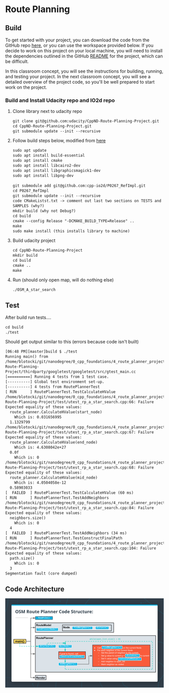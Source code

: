 
# Route Planning

## Build
To get started with your project, you can download the code from the GitHub repo [here](https://github.com/udacity/CppND-Route-Planning-Project), or you can use the workspace provided below. If you decide to work on this project on your local machine, you will need to install the dependencies outlined in the GitHub [README](https://github.com/udacity/CppND-Route-Planning-Project/blob/master/README.md) for the project, which can be difficult.

In this classroom concept, you will see the instructions for building, running, and testing your project. In the next classroom concept, you will see a detailed overview of the project code, so you'll be well prepared to start work on the project.

### Build and Install Udacity repo and IO2d repo
1. Clone library next to udacity repo
    ```
    git clone git@github.com:udacity/CppND-Route-Planning-Project.git
    cd CppND-Route-Planning-Project.git
    git submodule update --init --recursive
    ```
2. Follow build steps below, modified from [here](https://github.com/cpp-io2d/P0267_RefImpl/blob/master/BUILDING.md)

    ```
    sudo apt update
    sudo apt install build-essential
    sudo apt install cmake
    sudo apt install libcairo2-dev
    sudo apt install libgraphicsmagick1-dev
    sudo apt install libpng-dev

    git submodule add git@github.com:cpp-io2d/P0267_RefImpl.git
    cd P0267_RefImpl
    git submodule update --init --recursive
    code CMakeListst.txt -> comment out last two sections on TESTS and SAMPLES (why?)
    mkdir build (why not Debug?)
    cd build
    cmake --config Release "-DCMAKE_BUILD_TYPE=Release" ..
    make
    sudo make install (this installs library to machine)
    ```

3. Build udacity project
    ```
    cd CppND-Route-Planning-Project
    mkdir build
    cd build
    cmake ..
    make
    ``` 

4. Run (should only open map, will do nothing else)
    ```
    ./OSM_A_star_search
    ```

## Test
After build run tests....
```
cd build
./test
```
Should get output similar to this (errors because code isn't built)
```
[06:48 PM][master]build $ ./test 
Running main() from /home/blotocki/git/nanodegree/0_cpp_foundations/4_route_planner_project/CppND-Route-Planning-Project/thirdparty/googletest/googletest/src/gtest_main.cc
[==========] Running 4 tests from 1 test case.
[----------] Global test environment set-up.
[----------] 4 tests from RoutePlannerTest
[ RUN      ] RoutePlannerTest.TestCalculateHValue
/home/blotocki/git/nanodegree/0_cpp_foundations/4_route_planner_project/CppND-Route-Planning-Project/test/utest_rp_a_star_search.cpp:66: Failure
Expected equality of these values:
  route_planner.CalculateHValue(start_node)
    Which is: 0.031656995
  1.1329799
/home/blotocki/git/nanodegree/0_cpp_foundations/4_route_planner_project/CppND-Route-Planning-Project/test/utest_rp_a_star_search.cpp:67: Failure
Expected equality of these values:
  route_planner.CalculateHValue(end_node)
    Which is: 4.6308042e+27
  0.0f
    Which is: 0
/home/blotocki/git/nanodegree/0_cpp_foundations/4_route_planner_project/CppND-Route-Planning-Project/test/utest_rp_a_star_search.cpp:68: Failure
Expected equality of these values:
  route_planner.CalculateHValue(mid_node)
    Which is: 4.0504058e-12
  0.58903033
[  FAILED  ] RoutePlannerTest.TestCalculateHValue (60 ms)
[ RUN      ] RoutePlannerTest.TestAddNeighbors
/home/blotocki/git/nanodegree/0_cpp_foundations/4_route_planner_project/CppND-Route-Planning-Project/test/utest_rp_a_star_search.cpp:84: Failure
Expected equality of these values:
  neighbors.size()
    Which is: 0
  4
[  FAILED  ] RoutePlannerTest.TestAddNeighbors (34 ms)
[ RUN      ] RoutePlannerTest.TestConstructFinalPath
/home/blotocki/git/nanodegree/0_cpp_foundations/4_route_planner_project/CppND-Route-Planning-Project/test/utest_rp_a_star_search.cpp:104: Failure
Expected equality of these values:
  path.size()
    Which is: 0
  3
Segmentation fault (core dumped)
```

## Code Architecture
![test](./code_diagram.png)